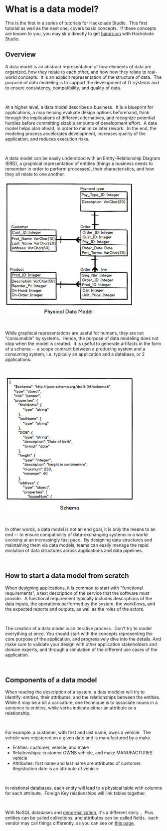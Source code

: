 # What is a data model?

This is the first in a series of tutorials for Hackolade Studio.&nbsp; This first tutorial as well as the next one, covers basic concepts.&nbsp; If these concepts are known to you, you may skip directly to get [hands-on](<Createyourfirstdatamodel.md>) with Hackolade Studio.

## Overview

A data model is an abstract representation of how elements of data are organized, how they relate to each other, and how how they relate to real-world concepts.&nbsp; It is an explicit representation of the structure of data.&nbsp; The purpose of data modeling is to support the development of IT systems and to ensure consistency, compatibility, and quality of data. &nbsp;

&nbsp;

At a higher level, a data model describes a business.&nbsp; It is a blueprint for applications, a map helping evaluate design options beforehand, think through the implications of different alternatives, and recognize potential hurdles before committing sizable amounts of development effort.&nbsp; A data model helps plan ahead, in order to minimize later rework.&nbsp; In the end, the modeling process accelerates development, increases quality of the application, and reduces execution risks. &nbsp;

&nbsp;

A data model can be easily understood with an Entity-Relationship Diagram (ERD), a graphical representation of entities (things a business needs to remember in order to perform processes), their characteristics, and how they all relate to one another.

![Physical data model](<lib/Physical%20data%20model.png>)

&nbsp;

While graphical representations are useful for humans, they are not "consumable" by systems.&nbsp; Hence, the purpose of data modeling does not stop when the model is created.&nbsp; It is useful to generate artifacts in the form of a schema -- a scope contract between a producing system and a consuming system, i.e. typically an application and a database, or 2 applications.

&nbsp;

![Physical schema](<lib/Physical%20schema.png>)

&nbsp;

In other words, a data model is not an end goal, it is only the means to an end -- to ensure compatibility of data-exchanging systems in a world evolving at an increasingly fast pace.&nbsp; By designing data structures and maintaining them via data models, teams can easily manage the rapid evolution of data structures across applications and data pipelines.

&nbsp;

## How to start a data model from scratch

When designing applications, it is common to start with "functional requirements", a text description of the service that the software must provide.&nbsp; A functional requirement typically includes descriptions of the data inputs, the operations performed by the system, the workflows, and the expected reports and outputs, as well as the roles of the actors.

&nbsp;

The creation of a data model is an iterative process.&nbsp; Don't try to model everything at once. You should start with the concepts representing the core purpose of the application, and progressively dive into the details. And make sure to validate your design with other application stakeholders and domain experts, and through a simulation of the different use cases of the application.

&nbsp;

## Components of a data model

When reading the description of a system, a data modeler will try to identify: entities, their attributes, and the relationships between the entities.&nbsp; While it may be a bit a caricature, one technique is to associate nouns in a sentence to entities, while verbs indicate either an attribute or a relationship.

&nbsp;

For example: a customer, with first and last name, owns a vehicle.&nbsp; The vehicle was registered on a given date and is manufactured by a make.

* Entities: customer, vehicle, and make
* Relationships: customer OWNS vehicle, and make MANUFACTURES vehicle
* Attributes: first name and last name are attributes of customer.&nbsp; Registration date is an attribute of vehicle.

&nbsp;

In relational databases, each entity will lead to a physical table with columns for each attribute.&nbsp; Foreign Key relationships will link tables together.

&nbsp;

With NoSQL databases and [denormalization](<Relationshipsanddenormalization.md>), it's a different story...&nbsp; Plus entities can be called collections, and attributes can be called fields.&nbsp; each vendor may call things differently, as you can see on [this page](<NoSQLdatabasesJSONRESTAPIs.md>).

